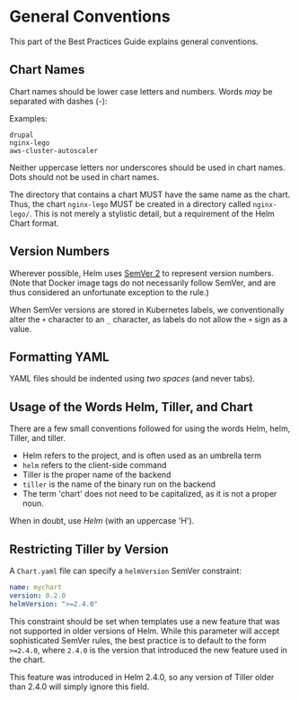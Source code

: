 # General Conventions

This part of the Best Practices Guide explains general conventions.

## Chart Names

Chart names should be lower case letters and numbers. Words _may_ be separated with dashes (-):

Examples:

```
drupal
nginx-lego
aws-cluster-autoscaler
```

Neither uppercase letters nor underscores should be used in chart names. Dots should not be used in chart names.

The directory that contains a chart MUST have the same name as the chart. Thus, the chart `nginx-lego` MUST be created in a directory called `nginx-lego/`. This is not merely a stylistic detail, but a requirement of the Helm Chart format.

## Version Numbers

Wherever possible, Helm uses [SemVer 2](http://semver.org) to represent version numbers. (Note that Docker image tags do not necessarily follow SemVer, and are thus considered an unfortunate exception to the rule.)

When SemVer versions are stored in Kubernetes labels, we conventionally alter the `+` character to an `_` character, as labels do not allow the `+` sign as a value.

## Formatting YAML

YAML files should be indented using _two spaces_ (and never tabs).

## Usage of the Words Helm, Tiller, and Chart

There are a few small conventions followed for using the words Helm, helm, Tiller, and tiller.

- Helm refers to the project, and is often used as an umbrella term
- `helm` refers to the client-side command
- Tiller is the proper name of the backend
- `tiller` is the name of the binary run on the backend
- The term 'chart' does not need to be capitalized, as it is not a proper noun.

When in doubt, use _Helm_ (with an uppercase 'H').

## Restricting Tiller by Version

A `Chart.yaml` file can specify a `helmVersion` SemVer constraint:

```yaml
name: mychart
version: 0.2.0
helmVersion: ">=2.4.0"
```

This constraint should be set when templates use a new feature that was not
supported in older versions of Helm. While this parameter will accept sophisticated
SemVer rules, the best practice is to default to the form `>=2.4.0`, where `2.4.0`
is the version that introduced the new feature used in the chart.

This feature was introduced in Helm 2.4.0, so any version of Tiller older than
2.4.0 will simply ignore this field.
